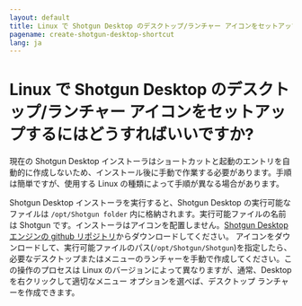 ```yaml
---
layout: default
title: Linux で Shotgun Desktop のデスクトップ/ランチャー アイコンをセットアップするにはどうすればいいですか?
pagename: create-shotgun-desktop-shortcut
lang: ja
---
```


# Linux で Shotgun Desktop のデスクトップ/ランチャー アイコンをセットアップするにはどうすればいいですか?

現在の Shotgun Desktop インストーラはショートカットと起動のエントリを自動的に作成しないため、インストール後に手動で作業する必要があります。手順は簡単ですが、使用する Linux の種類によって手順が異なる場合があります。

Shotgun Desktop インストーラを実行すると、Shotgun Desktop の実行可能なファイルは `/opt/Shotgun folder` 内に格納されます。実行可能ファイルの名前は Shotgun です。インストーラはアイコンを配置しません。[Shotgun Desktop エンジンの github リポジトリ](https://github.com/shotgunsoftware/tk-desktop/blob/aac6fe004bd003bf26316b9859bd4ebc42eb82dc/resources/default_systray_icon.png)からダウンロードしてください。
アイコンをダウンロードして、実行可能ファイルのパス(`/opt/Shotgun/Shotgun`)を指定したら、必要なデスクトップまたはメニューのランチャーを手動で作成してください。この操作のプロセスは Linux のバージョンによって異なりますが、通常、Desktop を右クリックして適切なメニュー オプションを選べば、デスクトップ ランチャーを作成できます。